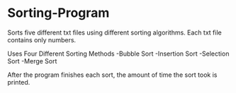 # Sorting-Program

Sorts five different txt files using different sorting algorithms. Each txt file contains only numbers.

Uses Four Different Sorting Methods
  -Bubble Sort
  -Insertion Sort
  -Selection Sort
  -Merge Sort

After the program finishes each sort, the amount of time the sort took is printed.
